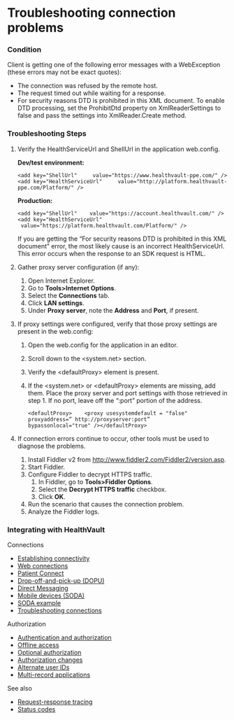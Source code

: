 Troubleshooting connection problems
===================================

### Condition

Client is getting one of the following error messages with a WebException (these errors may not be exact quotes):

-   The connection was refused by the remote host.
-   The request timed out while waiting for a response.
-   For security reasons DTD is prohibited in this XML document. To enable DTD processing, set the ProhibitDtd property on XmlReaderSettings to false and pass the settings into XmlReader.Create method.

### Troubleshooting Steps

1.  Verify the HealthServiceUrl and ShellUrl in the application web.config.

    **Dev/test environment:**

    `<add key="ShellUrl"     value="https://www.healthvault-ppe.com/" /><add key="HealthServiceUrl"     value="http://platform.healthvault-ppe.com/Platform/" />`

    **Production:**

    `<add key="ShellUrl"    value="https://account.healthvault.com/" /><add key="HealthServiceUrl"    value="https://platform.healthvault.com/Platform/" />`

    If you are getting the “For security reasons DTD is prohibited in this XML document” error, the most likely cause is an incorrect HealthServiceUrl. This error occurs when the response to an SDK request is HTML.

2.  Gather proxy server configuration (if any):
    1.  Open Internet Explorer.
    2.  Go to **Tools&gt;Internet Options**.
    3.  Select the **Connections** tab.
    4.  Click **LAN settings**.
    5.  Under **Proxy server**, note the **Address** and **Port**, if present.
3.  If proxy settings were configured, verify that those proxy settings are present in the web.config:
    1.  Open the web.config for the application in an editor.
    2.  Scroll down to the &lt;system.net&gt; section.
    3.  Verify the &lt;defaultProxy&gt; element is present.
    4.  If the &lt;system.net&gt; or &lt;defaultProxy&gt; elements are missing, add them. Place the proxy server and port settings with those retrieved in step 1. If no port, leave off the “:port” portion of the address.

        `<defaultProxy>    <proxy usesystemdefault = "false"           proxyaddress=” http://proxyserver:port”           bypassonlocal="true" /></defaultProxy>`

4.  If connection errors continue to occur, other tools must be used to diagnose the problems.
    1.  Install Fiddler v2 from <http://www.fiddler2.com/Fiddler2/version.asp>.
    2.  Start Fiddler.
    3.  Configure Fiddler to decrypt HTTPS traffic.
        1.  In Fiddler, go to **Tools&gt;Fiddler Options**.
        2.  Select the **Decrypt HTTPS traffic** checkbox.
        3.  Click **OK**.
    4.  Run the scenario that causes the connection problem.
    5.  Analyze the Fiddler logs.

### Integrating with HealthVault

Connections

-   <a href="connectivity.md" id="RightRailLinkListSection_14011_15">Establishing connectivity</a>
-   <a href="web-connectivity.md" id="RightRailLinkListSection_14011_7">Web connections</a>
-   <a href="patient-connect.md" id="RightRailLinkListSection_14011_8">Patient Connect</a>
-   <a href="dopu.md" id="RightRailLinkListSection_14011_9">Drop-off-and-pick-up (DOPU)</a>
-   <a href="direct-messaging.md" id="RightRailLinkListSection_14011_10">Direct Messaging</a>
-   <a href="mobile-devices.md" id="RightRailLinkListSection_14011_17">Mobile devices (SODA)</a>
-   <a href="soda-walkthrough.md" id="RightRailLinkListSection_14011_18">SODA example</a>
-   <a href="connection-troubleshooting.md" id="RightRailLinkListSection_14011_16">Troubleshooting connections</a>

Authorization

-   <a href="authentication-and-authorization.md" id="RightRailLinkListSection_14011_11">Authentication and authorization</a>
-   <a href="offline-access.md" id="RightRailLinkListSection_14011_12">Offline access</a>
-   <a href="optional-authorization.md" id="RightRailLinkListSection_14011_13">Optional authorization</a>
-   <a href="authorization-changes.md" id="RightRailLinkListSection_14011_14">Authorization changes</a>
-   <a href="alternate-user-identifiers.md" id="RightRailLinkListSection_14011_19">Alternate user IDs</a>
-   <a href="multi-record-applications.md" id="RightRailLinkListSection_14011_20">Multi-record applications</a>

See also

-   <a href="request-response-tracing.md" id="RightRailLinkListSection_14011_22">Request-response tracing</a>
-   <a href="status-codes.md" id="RightRailLinkListSection_14011_21">Status codes</a>

